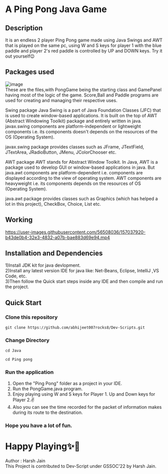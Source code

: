 # A Ping Pong Java Game

## Description
It is an endless 2 player Ping Pong game made using Java Swings and AWT that is played on the same pc, using W and S keys for player 1 with the blue paddle and player 2's red paddle is controlled by UP and DOWN keys.
Try it out yourself😉
<br>





## Packages used

![image](https://user-images.githubusercontent.com/56508036/157041471-31e6c331-0cde-4fc9-bf2b-3ffecae4bf84.png)
<br>
These are the files,with PongGame being the starting class and GamePanel having most of the logic of the game. Score,Ball and Paddle programs are used for creating and managing their respective uses.

Swing package
Java Swing is a part of Java Foundation Classes (JFC) that is used to create window-based applications. It is built on the top of AWT (Abstract Windowing Toolkit) package and entirely written in java. javax.swing components are platform-independent or lightweight components i.e. its components doesn't depends on the resources of the OS (Operating System).

javax.swing package provides classes such as JFrame, JTextField, JTextArea, JRadioButton, JMenu, JColorChooser etc.

AWT package
AWT stands for Abstract Window Toolkit. In Java, AWT is a package used to develop GUI or window-based applications in java. But java.awt components are platform-dependent i.e. components are displayed according to the view of operating system. AWT components are heavyweight i.e. its components depends on the resources of OS (Operating System).

java.awt package provides classes such as Graphics (which has helped a lot in this project), CheckBox, Choice, List etc.

## Working

https://user-images.githubusercontent.com/56508036/157037920-b43de0b4-32e3-4832-a07b-bae883d69e94.mp4

## Installation and Dependencies
1)Install JDK kit for java devlopment.
<br>
2)Install any latest version IDE for java like: Net-Beans, Eclipse, IntelliJ ,VS Code, etc.
<br>
3)Then follow the Quick start steps inside any IDE and then compile and run the project.
<br>


## Quick Start
### Clone this repository
``` 
git clone https://github.com/abhijeet007rocks8/Dev-Scripts.git
```

### Change Directory
```
cd Java
```
```
cd Ping pong

```

### Run the application

1. Open the "Ping Pong" folder as a project in your IDE.
2. Run the PongGame.java program.
3. Enjoy playing using W and S keys for Player 1. Up and Down keys for Player 2.✌
4. Also you can see the time recorded for the packet of information makes during its route to the destination.

### Hope you have a lot of fun.

# Happy Playing✨🎉

Author : Harsh Jain
<br>
This Project is contributed to Dev-Script under GSSOC'22 by Harsh Jain.
